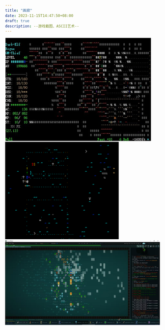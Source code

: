 ```yaml
---
title: "画廊"
date: 2023-11-15T14:47:50+08:00
draft: true
description: --游戏截图、ASCII艺术--
---
```


<div class="gallery">
    <a data-fancybox="gallery" href="/Gallery/tomeNET-1.jpg">
        <img src="/Gallery/tomeNET-1.jpg" alt="tomeNET-2">
    </a>
    <a data-fancybox="gallery" href="/Gallery/tomeNET-2.png">
        <img src="/Gallery/tomeNET-2.png" alt="tomeNET-2">
    </a>
    <a data-fancybox="gallery" href="/Gallery/coq.jpg">
        <img src="/Gallery/coq.jpg" alt="coq">
    </a>
    <!-- Add more images with thumbnails as needed -->
</div>
